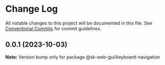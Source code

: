# Change Log

All notable changes to this project will be documented in this file.
See [Conventional Commits](https://conventionalcommits.org) for commit guidelines.

## 0.0.1 (2023-10-03)

**Note:** Version bump only for package @sk-web-gui/keyboard-navigation
